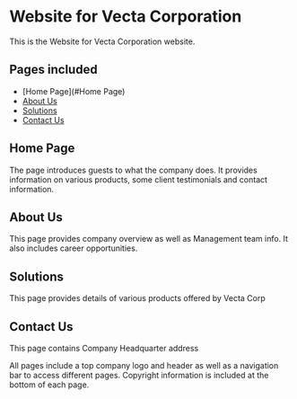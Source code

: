 # Website for Vecta Corporation
This is the Website for Vecta Corporation website. 

## Pages included
* [Home Page](#Home Page)
* [About Us](#aboutus)
* [Solutions](#solutions)
* [Contact Us](#contactus)

## Home Page
The page introduces guests to what the company does.
It provides information on various products, some client testimonials and contact information.
 

## About Us
This page provides company overview as well as Management team info. It also includes career opportunities.

## Solutions
This page provides details of various products offered by Vecta Corp

## Contact Us
This page contains Company Headquarter address

All pages include a top company logo and header as well as a navigation bar to access different pages.
Copyright information is included at the bottom of each page.